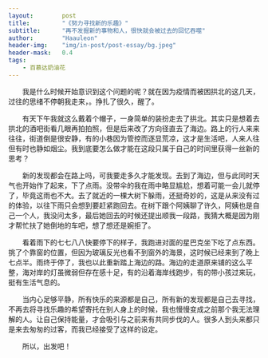 ```yaml
---
layout:        post
title:         "《努力寻找新的乐趣》"
subtitle:      "再不发掘新的事物和人，很快就会被过去的回忆吞噬"
author:        "Haauleon"
header-img:    "img/in-post/post-essay/bg.jpeg"
header-mask:   0.4
tags:
    - 百慕达奶油花
---
```


&emsp;&emsp;我是什么时候开始意识到这个问题的呢？就在因为疫情而被困拱北的这几天，过往的思绪不停朝我走来，。挣扎了很久，醒了。      

&emsp;&emsp;有天下午我就这么戴着个帽子，一身简单的装扮走去了拱北。其实只是想着去拱北的酒吧街看几眼再拍拍照，但是后来改了方向径直去了海边。路上的行人来来往往，街道倒是很安静，有的小巷因为管控而逐显荒凉，这才是生活吧，人来人往但有时也静如烟尘。我到底要怎么做才能在这段只属于自己的时间里获得一丝新的思考？       

&emsp;&emsp;新的发现都会在路上吗，可我要走多久才能发现。去到了海边，但与此同时天气也开始作了起来，下了点雨。没带伞的我在雨中略显尴尬，想着可能一会儿就停了，毕竟这雨也不大。去了就近的一棵大树下躲雨，还挺奇妙的，这是从来没有过的体验，以往下雨只会想到要赶紧跑回去。在树下跟个阿姨聊了许久，阿姨也是自己一个人，我没问太多，最后她回去的时候还提出顺我一段路，我猜大概是因为刚才帮忙扶了她倒地的车吧，想了想还是婉拒了。       

&emsp;&emsp;看着雨下的七七八八快要停下的样子，我跑进对面的星巴克坐下吃了点东西。挑了个靠窗的位置，但因为玻璃反光也看不到窗外的海景，这时候已经来到了晚上七点半。雨终于停了，我也以此重新踏上海边的路。海边的走道原来铺的这么平整，海对岸的灯虽微弱但存在感十足，有的沿着海岸线跑步，有的带小孩过来玩，挺有生活气息的。           

&emsp;&emsp;当内心足够平静，所有快乐的来源都是自己，所有新的发现都是自己去寻找，不再去将寻找乐趣的希望寄托在别人身上的时候，我也慢慢变成之前那个我无法理解的人。让自己保持能量，才会吸引与之前来有共同步伐的人。很多人到头来都只是来去匆匆的过客，而我已经接受了这样的设定。     

&emsp;&emsp;所以，出发吧！
